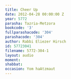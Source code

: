 ```yaml
---
title: Cheer Up
date: 2012-04-28 00:00:00 Z
year: 5772
parasha: Tazria-Metzora
bookcode: '3'
fullparashacode: '304'
parashacode: '304'
author: Rabbi Eliezer Hirsch
id: 57723041
filename: 5772-304-1
layout: audio
moment: 
shabbat: 
occasion: Yom haAtzmaut
---
```


